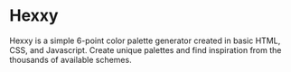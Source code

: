 # Hexxy
Hexxy is a simple 6-point color palette generator created in basic HTML, CSS, and Javascript. Create unique palettes and find inspiration from the thousands of available schemes.
